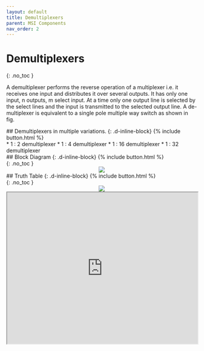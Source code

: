 ```yaml
---
layout: default
title: Demultiplexers
parent: MSI Components
nav_order: 2
---
```


# Demultiplexers
{: .no_toc }

A demultiplexer performs the reverse operation of a multiplexer i.e. it receives one input and distributes it over several outputs. 
It has only one input, n outputs, m select input. 
At a time only one output line is selected by the select lines and the input is transmitted to the selected output line. 
A de-multiplexer is equivalent to a single pole multiple way switch as shown in fig.

<div class="main-sub-heading" markdown="1">
## Demultiplexers in multiple variations.
{: .d-inline-block}
{% include button.html %}
</div>
* 1 : 2  demultiplexer
* 1 : 4  demultiplexer
* 1 : 16 demultiplexer
* 1 : 32 demultiplexer


<div class="main-sub-heading" markdown="1">
## Block Diagram
{: .d-inline-block}
{% include button.html %}
</div>
{: .no_toc }

<div style="text-align:center"><img src="../../assets/images/one_twodemultiplexer_blockdiagram.jpg" /></div>


<div class="main-sub-heading" markdown="1">
## Truth Table
{: .d-inline-block}
{% include button.html %}
</div>
{: .no_toc }

<div style="text-align:center"><img src="../../assets/images/one_twodemultiplexer_truthtable.jpg" /></div>

<iframe width="100%" height="400px" src="https://circuitverse.org/simulator/embed/756" id="projectPreview" scrolling="no" webkitAllowFullScreen mozAllowFullScreen allowFullScreen> </iframe>
